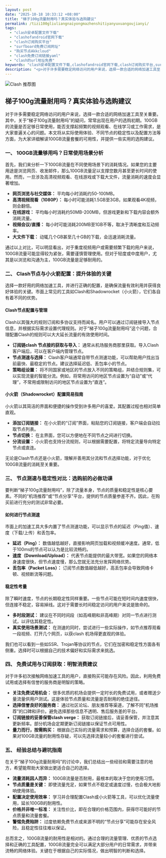 ```yaml
---
layout: post
date: "2025-10-18 10:33:12 +08:00"
title: "梯子100g流量耐用吗？真实体验与选购建议"
permalink: /tizi100gliuliangnaiyongmazhenshitiyanyuxuangoujianyi/
tags:
  - "clash安卓配置文件下载"
  - "clashofandroid官网下载"
  - "clash订阅购买平台"
  - "surfboard免费订阅网址"
  - "购买节点Akkcloud"
  - "clash免费订阅链接yaml"
  - "clash的url地址免费"
keywords: "clash安卓配置文件下载,clashofandroid官网下载,clash订阅购买平台,surfboard免费订阅网址,购买节点Akkcloud,clash免费订阅链接yaml,clash的url地址免费"
description: "<p>对于许多需要稳定网络访问的用户来说，选择一款合适的网络加速工具至关重要。其中，关于“梯子100g流量耐用吗”的疑问，常常出现在用户的选购初期。100GB的流量是否足够日常使用，能否支撑起频繁的视频观看、在线学习或工作需求，是大家普遍关心的问题。本文将从实际使用体验、不同节点的稳定性以及配置方法等方面，为大家详细解读100GB流量套餐的可用性，并提供一些实用的选购建议。</p>"
---
```


![Clash 推荐图](https://clashjd.github.io/assets/img/付费机场订阅.png)

## 梯子100g流量耐用吗？真实体验与选购建议

<p>对于许多需要稳定网络访问的用户来说，选择一款合适的网络加速工具至关重要。其中，关于“梯子100g流量耐用吗”的疑问，常常出现在用户的选购初期。100GB的流量是否足够日常使用，能否支撑起频繁的视频观看、在线学习或工作需求，是大家普遍关心的问题。本文将从实际使用体验、不同节点的稳定性以及配置方法等方面，为大家详细解读100GB流量套餐的可用性，并提供一些实用的选购建议。</p>
<h3>一、 100GB流量够用吗？日常使用场景分析</h3>
<p>首先，我们来分析一下100GB流量在不同使用场景下的消耗情况。如果您的主要用途是浏览网页、收发邮件，那么100GB流量足以支撑您数月甚至更长时间的使用。然而，一旦涉及高清视频观看、在线游戏或下载大文件，流量消耗的速度会显著增加。</p>
<ul>
<li><strong>网页浏览与社交媒体：</strong> 平均每小时消耗约50-100MB。</li>
<li><strong>高清视频观看（1080P）：</strong> 每小时可能消耗1.5GB至3GB，如果观看4K视频，则会翻倍。</li>
<li><strong>在线游戏：</strong> 平均每小时消耗约50MB-200MB，但游戏更新和下载内容会额外消耗流量。</li>
<li><strong>视频会议/直播：</strong> 每小时可能消耗200MB至1GB不等，取决于清晰度和互动频率。</li>
<li><strong>大文件下载：</strong> 动辄几个GB甚至几十GB的下载，会迅速消耗流量。</li>
</ul>
<p>通过以上对比，可以明显看出，对于重度视频用户或需要频繁下载的用户来说，100GB流量可能显得较为紧张，需要谨慎管理使用。但对于轻度或中度用户，尤其是以浏览和沟通为主，100GB流量是足够耐用的。</p>
<h3>二、 Clash节点与小火箭配置：提升体验的关键</h3>
<p>选择一款好用的网络加速工具，并进行正确的配置，是确保流量有效利用并获得良好体验的关键。市面上常见的工具如Clash和Shadowrocket（小火箭），它们各自有着不同的优势。</p>
<h4>Clash节点配置与管理</h4>
<p>Clash以其强大的规则订阅和多协议支持而闻名。用户可以通过订阅链接导入节点信息，并根据实际需求设置代理规则。对于“梯子100g流量耐用吗”这个问题，合理配置Clash的规则可以大大延长流量的有效使用时间。</p>
<ul>
<li><strong>订阅链clash 节点接的获取与导入：</strong> 通常从机场服务商那里获取。导入Clash客户端后，可以在客户端内管理节点。</li>
<li><strong>节点测速与选择：</strong> Clash客户端通常自带节点测速功能，可以帮助用户找出当前最快、最稳定的节点。建议选择延迟低、丢包率小的节点。</li>
<li><strong>策略组设置：</strong> 将不同国家或地区的节点放入不同的策略组，并结合规则集，可以实现流量的智能分流。例如，将常用访问的地区节点设置为“自动”或“代理”，不常用或限制访问的地区节点设置为“直连”。</li>
</ul>
<h4>小火箭（Shadowrocket）配置简易指南</h4>
<p>小火箭以其简洁的界面和便捷的操作受到许多用户的喜爱。其配置过程也相对简单直观。</p>
<ul>
<li><strong>添加订阅链接：</strong> 在小火箭的“订阅”界面，粘贴您的订阅链接，客户端会自动拉取节点列表。</li>
<li><strong>节点切换：</strong> 在主界面，您可以方便地在不同节点之间进行切换。</li>
<li><strong>分流设置：</strong> 小火箭也支持分流规则，可以根据需要配置，将特定流量导向特定节点或直连。</li>
</ul>
<p>无论是Clash节点还是小火箭，理解并善用其分流和节点选择功能，对于优化100GB流量的消耗至关重要。</p>
<h3>三、 节点测速与稳定性对比：选购前的必做功课</h3>
<p>要判断“梯子100g流量耐用吗”，除了流量本身，节点的质量和稳定性是核心要素。不同的“机场推荐”或“节点分享”平台，提供的节点质量参差不齐。因此，在购买前进行充分的测试非常必要。</p>
<h4>如何进行节点测速</h4>
<p>市面上的加速工具大多内置了节点测速功能，可以显示节点的延迟（Ping值）、速度（下载/上传）和丢包率。</p>
<ul>
<li><strong>延迟（Ping）：</strong> 数值越低越好，直接影响网页加载和视频缓冲速度。通常，低于100ms的节点可以认为是比较流畅的。</li>
<li><strong>速度（Download/Upload）：</strong> 代表节点能提供的最大带宽。如果您的网络本身速度很快，但节点速度慢，那么您就无法充分发挥网络优势。</li>
<li><strong>丢包率（Packet Loss）：</strong> 订阅节点数值越低越好，高丢包率会导致网络卡顿、视频断流等问题。</li>
</ul>
<h4>稳定性考量</h4>
<p>除了瞬时速度，节点的长期稳定性同样重要。一些节点可能在短时间内速度很快，但连接不稳定，容易掉线。这对于需要长时间稳定访问的用户来说是致命的。</p>
<ul>
<li><strong>多时段测试：</strong> 建议在不同时间段（如高峰期和非高峰期）对同一节点进行测试，以评估其稳定性。</li>
<li><strong>真实使用场景测试：</strong> 在测速的同时，尝试进行一些实际操作，如节点推荐观看一段视频、打开几个网页，以获clash 机场得更直观的体验。</li>
</ul>
<p>我们也可以看到一些如SSR、Trojan等协议的节点，它们在加密和稳定性方面各有侧重。选择时可以根据自己的技术偏好和实际需求来挑选。</p>
<h3>四、 免费试用与订阅获取：明智消费建议</h3>
<p>对于许多初次接触网络加速工具的用户，直接购买可能存在风险。因此，利用免费试用或选择有信誉的服务商是明智的策略。</p>
<ul>
<li><strong>关注免费试用机会：</strong> 很多优质的机场会提供一定时长的免费试用，或者赠送少量流量供用户测试。这是体验节点质量和流量是否耐用的绝佳途径。</li>
<li><strong>选择信誉良好的服务商：</strong> 通过社区论坛、朋友推荐等渠道，了解不同“机场推荐”的口碑和评价。避免选择那些信息不透明、售后服务差的平台。</li>
<li><strong>订阅链接的妥善保管clash verge：</strong> 获取订阅链接后，请妥善保管，并注意其更新频率。部分机场会定期更新订阅链接以保证节点可用性。</li>
<li><strong>量力而行，按需购买：</strong> 根据自己实际的流量需求和预算，选择合适的套餐。如果对100GB流量的耐用性存疑，可以先选择流量较小的套餐进行尝试。</li>
</ul>
<h3>五、 经验总结与避坑指南</h3>
<p>在关于“梯子100g流量耐用吗”的讨论中，我们总结出一些经验和需要注意的地方，希望能帮助大家做出更适合自己的选择。</p>
<ul>
<li><strong>流量消耗因人而异：</strong> 100GB流量是否耐用，最根本的取决于您的使用习惯。</li>
<li><strong>节点质量是关键：</strong> 即使流量充足，如果节点不稳定或速度过慢，也会极大地影响使用体验。</li>
<li><strong>配置决定使用效率：</strong> 学习并合理配置Clash或小火箭等工具，可以优化流量使用，延长100GB的耐用性。</li>
<li><strong>价格并非唯一标准：</strong> 关注性价比，即在合理的价格范围内，获得尽可能好的节点质量和流量套餐。</li>
<li><strong>警惕免费陷阱：</strong> 过度依赖免费节点或来源不明的“节点分享”可能存在安全风险，且稳定性往往难以保证。</li>
</ul>
<p>总而言之，100GB流量的耐用性是相对的。通过合理的流量管理、优质的节点选择和正确的工具配置，100GB流量完全可以满足大部分用户的日常需求，并带来流畅的网络体验。关键在于根据自己的实际情况，做出明智的判断和选择。</p>